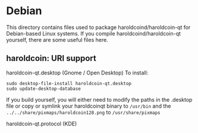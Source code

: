 
Debian
====================
This directory contains files used to package haroldcoind/haroldcoin-qt
for Debian-based Linux systems. If you compile haroldcoind/haroldcoin-qt yourself, there are some useful files here.

## haroldcoin: URI support ##


haroldcoin-qt.desktop  (Gnome / Open Desktop)
To install:

	sudo desktop-file-install haroldcoin-qt.desktop
	sudo update-desktop-database

If you build yourself, you will either need to modify the paths in
the .desktop file or copy or symlink your haroldcoinqt binary to `/usr/bin`
and the `../../share/pixmaps/haroldcoin128.png` to `/usr/share/pixmaps`

haroldcoin-qt.protocol (KDE)

